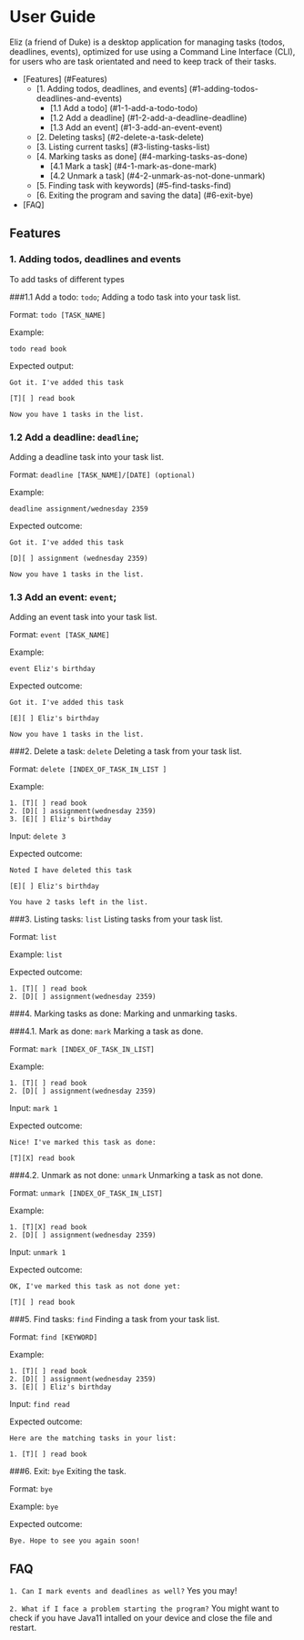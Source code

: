 # User Guide

Eliz (a friend of Duke) is a desktop application for managing tasks (todos, deadlines, events), optimized for use using 
a Command Line Interface (CLI), for users who are task orientated and need to keep track of their tasks.

* [Features] (#Features)
  * [1. Adding todos, deadlines, and events]  (#1-adding-todos-deadlines-and-events)
    * [1.1 Add a todo] (#1-1-add-a-todo-todo)
    * [1.2 Add a deadline] (#1-2-add-a-deadline-deadline)
    * [1.3 Add an event] (#1-3-add-an-event-event)
  * [2. Deleting tasks] (#2-delete-a-task-delete)
  * [3. Listing current tasks] (#3-listing-tasks-list)
  * [4. Marking tasks as done] (#4-marking-tasks-as-done)
    * [4.1 Mark a task] (#4-1-mark-as-done-mark)
    * [4.2 Unmark a task] (#4-2-unmark-as-not-done-unmark)
  * [5. Finding task with keywords] (#5-find-tasks-find)
  * [6. Exiting the program and saving the data] (#6-exit-bye)
* [FAQ]


## Features

### 1. Adding todos, deadlines and events
To add tasks of different types

###1.1 Add a todo: `todo`;
Adding a todo task into your task list.

Format: `todo [TASK_NAME]`

Example:

`todo read book`

Expected output:
```
Got it. I've added this task 

[T][ ] read book

Now you have 1 tasks in the list.
```

### 1.2 Add a deadline: `deadline`;
Adding a deadline task into your task list.

Format: `deadline [TASK_NAME]/[DATE] (optional)`

Example:

`deadline assignment/wednesday 2359`

Expected outcome:
```
Got it. I've added this task 

[D][ ] assignment (wednesday 2359)

Now you have 1 tasks in the list.
```
### 1.3 Add an event: `event`;
Adding an event task into your task list.

Format: `event [TASK_NAME]`

Example:

`event Eliz's birthday`

Expected outcome:
```
Got it. I've added this task 

[E][ ] Eliz's birthday

Now you have 1 tasks in the list.
```

###2. Delete a task: `delete`
Deleting a task from your task list.

Format: `delete [INDEX_OF_TASK_IN_LIST ]`

Example:
````
1. [T][ ] read book
2. [D][ ] assignment(wednesday 2359)
3. [E][ ] Eliz's birthday
````
Input: `delete 3`

Expected outcome:
```
Noted I have deleted this task

[E][ ] Eliz's birthday

You have 2 tasks left in the list.
````

###3. Listing tasks: `list`
Listing tasks from your task list.

Format: `list`

Example:
`list`

Expected outcome:
````
1. [T][ ] read book
2. [D][ ] assignment(wednesday 2359)
````


###4. Marking tasks as done: 
Marking and unmarking tasks.

###4.1. Mark as done: `mark`
Marking a task as done.

Format: `mark [INDEX_OF_TASK_IN_LIST]`

Example:
````
1. [T][ ] read book
2. [D][ ] assignment(wednesday 2359)
````
Input: `mark 1`

Expected outcome:
````
Nice! I've marked this task as done:

[T][X] read book
````

###4.2. Unmark as not done: `unmark`
Unmarking a task as not done.

Format: `unmark [INDEX_OF_TASK_IN_LIST]`

Example:
````
1. [T][X] read book
2. [D][ ] assignment(wednesday 2359)
````
Input: `unmark 1`

Expected outcome:
````
OK, I've marked this task as not done yet:

[T][ ] read book
````

###5. Find tasks: `find`
Finding a task from your task list.

Format: `find [KEYWORD]`

Example:
````
1. [T][ ] read book
2. [D][ ] assignment(wednesday 2359)
3. [E][ ] Eliz's birthday
````
Input: `find read`

Expected outcome:
```
Here are the matching tasks in your list: 

1. [T][ ] read book
````

###6. Exit: `bye`
Exiting the task.

Format: `bye`

Example:
`bye`

Expected outcome:
````
Bye. Hope to see you again soon!
````

## FAQ
```1. Can I mark events and deadlines as well?```
Yes you may!

```2. What if I face a problem starting the program?```
You might want to check if you have Java11 intalled on your device and close the file and restart.



